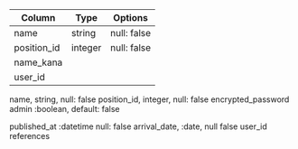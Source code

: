 

| Column      | Type       | Options                        |
| ----------- | ---------- | ------------------------------ |
| name        | string     | null: false                    |
| position_id | integer    | null: false                    |
| name_kana
| user_id





name, string, null: false
position_id, integer, null: false
encrypted_password
admin :boolean, default: false


published_at :datetime  null: false
arrival_date, :date, null false
 user_id references